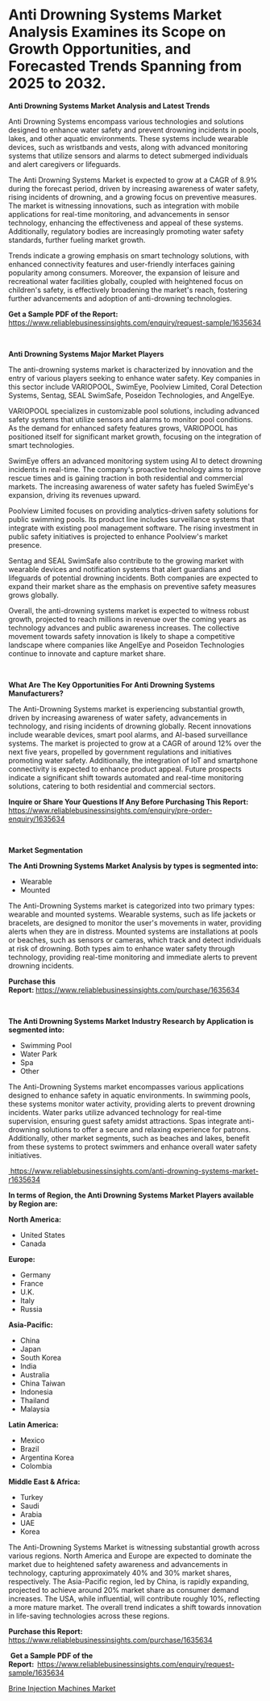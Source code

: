 <p><h1>Anti Drowning Systems Market Analysis Examines its Scope on Growth Opportunities, and Forecasted Trends Spanning from 2025 to 2032.</h1></p><p><strong>Anti Drowning Systems Market Analysis and Latest Trends</strong></p>
<p><p>Anti Drowning Systems encompass various technologies and solutions designed to enhance water safety and prevent drowning incidents in pools, lakes, and other aquatic environments. These systems include wearable devices, such as wristbands and vests, along with advanced monitoring systems that utilize sensors and alarms to detect submerged individuals and alert caregivers or lifeguards.</p><p>The Anti Drowning Systems Market is expected to grow at a CAGR of 8.9% during the forecast period, driven by increasing awareness of water safety, rising incidents of drowning, and a growing focus on preventive measures. The market is witnessing innovations, such as integration with mobile applications for real-time monitoring, and advancements in sensor technology, enhancing the effectiveness and appeal of these systems. Additionally, regulatory bodies are increasingly promoting water safety standards, further fueling market growth.</p><p>Trends indicate a growing emphasis on smart technology solutions, with enhanced connectivity features and user-friendly interfaces gaining popularity among consumers. Moreover, the expansion of leisure and recreational water facilities globally, coupled with heightened focus on children's safety, is effectively broadening the market's reach, fostering further advancements and adoption of anti-drowning technologies.</p></p>
<p><strong>Get a Sample PDF of the Report:&nbsp;</strong> <a href="https://www.reliablebusinessinsights.com/enquiry/request-sample/1635634?utm_campaign=3360&utm_medium=2&utm_source=Github&utm_content=ia&utm_term=23032025&utm_id=anti-drowning-systems">https://www.reliablebusinessinsights.com/enquiry/request-sample/1635634</a></p>
<p>&nbsp;</p>
<p><strong>Anti Drowning Systems Major Market Players</strong></p>
<p><p>The anti-drowning systems market is characterized by innovation and the entry of various players seeking to enhance water safety. Key companies in this sector include VARIOPOOL, SwimEye, Poolview Limited, Coral Detection Systems, Sentag, SEAL SwimSafe, Poseidon Technologies, and AngelEye.</p><p>VARIOPOOL specializes in customizable pool solutions, including advanced safety systems that utilize sensors and alarms to monitor pool conditions. As the demand for enhanced safety features grows, VARIOPOOL has positioned itself for significant market growth, focusing on the integration of smart technologies. </p><p>SwimEye offers an advanced monitoring system using AI to detect drowning incidents in real-time. The company's proactive technology aims to improve rescue times and is gaining traction in both residential and commercial markets. The increasing awareness of water safety has fueled SwimEye's expansion, driving its revenues upward.</p><p>Poolview Limited focuses on providing analytics-driven safety solutions for public swimming pools. Its product line includes surveillance systems that integrate with existing pool management software. The rising investment in public safety initiatives is projected to enhance Poolview's market presence.</p><p>Sentag and SEAL SwimSafe also contribute to the growing market with wearable devices and notification systems that alert guardians and lifeguards of potential drowning incidents. Both companies are expected to expand their market share as the emphasis on preventive safety measures grows globally.</p><p>Overall, the anti-drowning systems market is expected to witness robust growth, projected to reach millions in revenue over the coming years as technology advances and public awareness increases. The collective movement towards safety innovation is likely to shape a competitive landscape where companies like AngelEye and Poseidon Technologies continue to innovate and capture market share.</p></p>
<p>&nbsp;</p>
<p><strong>What Are The Key Opportunities For Anti Drowning Systems Manufacturers?</strong></p>
<p><p>The Anti-Drowning Systems market is experiencing substantial growth, driven by increasing awareness of water safety, advancements in technology, and rising incidents of drowning globally. Recent innovations include wearable devices, smart pool alarms, and AI-based surveillance systems. The market is projected to grow at a CAGR of around 12% over the next five years, propelled by government regulations and initiatives promoting water safety. Additionally, the integration of IoT and smartphone connectivity is expected to enhance product appeal. Future prospects indicate a significant shift towards automated and real-time monitoring solutions, catering to both residential and commercial sectors.</p></p>
<p><strong>Inquire or Share Your Questions If Any Before Purchasing This Report:</strong> <a href="https://www.reliablebusinessinsights.com/enquiry/pre-order-enquiry/1635634?utm_campaign=3360&utm_medium=2&utm_source=Github&utm_content=ia&utm_term=23032025&utm_id=anti-drowning-systems">https://www.reliablebusinessinsights.com/enquiry/pre-order-enquiry/1635634</a></p>
<p>&nbsp;</p>
<p><strong>Market Segmentation</strong></p>
<p><strong>The Anti Drowning Systems Market Analysis by types is segmented into:</strong></p>
<p><ul><li>Wearable</li><li>Mounted</li></ul></p>
<p><p>The Anti-Drowning Systems market is categorized into two primary types: wearable and mounted systems. Wearable systems, such as life jackets or bracelets, are designed to monitor the user's movements in water, providing alerts when they are in distress. Mounted systems are installations at pools or beaches, such as sensors or cameras, which track and detect individuals at risk of drowning. Both types aim to enhance water safety through technology, providing real-time monitoring and immediate alerts to prevent drowning incidents.</p></p>
<p><strong>Purchase this Report:&nbsp;</strong><a href="https://www.reliablebusinessinsights.com/purchase/1635634?utm_campaign=3360&utm_medium=2&utm_source=Github&utm_content=ia&utm_term=23032025&utm_id=anti-drowning-systems">https://www.reliablebusinessinsights.com/purchase/1635634</a></p>
<p>&nbsp;</p>
<p><strong>The Anti Drowning Systems Market Industry Research by Application is segmented into:</strong></p>
<p><ul><li>Swimming Pool</li><li>Water Park</li><li>Spa</li><li>Other</li></ul></p>
<p><p>The Anti-Drowning Systems market encompasses various applications designed to enhance safety in aquatic environments. In swimming pools, these systems monitor water activity, providing alerts to prevent drowning incidents. Water parks utilize advanced technology for real-time supervision, ensuring guest safety amidst attractions. Spas integrate anti-drowning solutions to offer a secure and relaxing experience for patrons. Additionally, other market segments, such as beaches and lakes, benefit from these systems to protect swimmers and enhance overall water safety initiatives.</p></p>
<p><a href="https://www.reliablebusinessinsights.com/anti-drowning-systems-market-r1635634?utm_campaign=3360&utm_medium=2&utm_source=Github&utm_content=ia&utm_term=23032025&utm_id=anti-drowning-systems">&nbsp;https://www.reliablebusinessinsights.com/anti-drowning-systems-market-r1635634</a></p>
<p><strong>In terms of Region, the Anti Drowning Systems Market Players available by Region are:</strong></p>
<p>
    <p> <strong> North America: </strong>
        <ul>
            <li>United States</li>
            <li>Canada</li>
        </ul>
        </p> 
    <p> <strong> Europe: </strong>
        <ul>
            <li>Germany</li>
            <li>France</li>
            <li>U.K.</li>
            <li>Italy</li>
            <li>Russia</li>
        </ul>
        </p> 
    <p> <strong> Asia-Pacific: </strong>
        <ul>
            <li>China</li>
            <li>Japan</li>
            <li>South Korea</li>
            <li>India</li>
            <li>Australia</li>
            <li>China Taiwan</li>
            <li>Indonesia</li>
            <li>Thailand</li>
            <li>Malaysia</li>
        </ul>
        </p> 
    <p> <strong> Latin America: </strong>
        <ul>
            <li>Mexico</li>
            <li>Brazil</li>
            <li>Argentina Korea</li>
            <li>Colombia</li>
        </ul>
        </p> 
    <p> <strong> Middle East & Africa: </strong>
        <ul>
            <li>Turkey</li>
            <li>Saudi</li>
            <li>Arabia</li>
            <li>UAE</li>
            <li>Korea</li>
        </ul>
    </p>
    </p>
<p><p>The Anti-Drowning Systems Market is witnessing substantial growth across various regions. North America and Europe are expected to dominate the market due to heightened safety awareness and advancements in technology, capturing approximately 40% and 30% market shares, respectively. The Asia-Pacific region, led by China, is rapidly expanding, projected to achieve around 20% market share as consumer demand increases. The USA, while influential, will contribute roughly 10%, reflecting a more mature market. The overall trend indicates a shift towards innovation in life-saving technologies across these regions.</p></p>
<p><strong>Purchase this Report: </strong><a href="https://www.reliablebusinessinsights.com/purchase/1635634?utm_campaign=3360&utm_medium=2&utm_source=Github&utm_content=ia&utm_term=23032025&utm_id=anti-drowning-systems">https://www.reliablebusinessinsights.com/purchase/1635634</a></p>
<p>&nbsp;<strong>Get a Sample PDF of the Report:&nbsp;&nbsp;</strong><a href="https://www.reliablebusinessinsights.com/enquiry/request-sample/1635634?utm_campaign=3360&utm_medium=2&utm_source=Github&utm_content=ia&utm_term=23032025&utm_id=anti-drowning-systems">https://www.reliablebusinessinsights.com/enquiry/request-sample/1635634</a></p>
<p><strong></strong></p>
<p><p><a href="https://github.com/sderolza/Market-Research-Report-List-1/blob/main/brine-injection-machines-market.md?utm_campaign=3360&utm_medium=2&utm_source=Github&utm_content=ia&utm_term=23032025&utm_id=anti-drowning-systems">Brine Injection Machines Market</a></p></p>